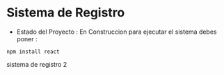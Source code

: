 <h1>Sistema de Registro</h1>

- Estado del Proyecto : En Construccion
para ejecutar el sistema debes poner :

```npm install react```

sistema de registro 2
